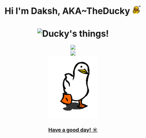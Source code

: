 <h1 align="center">Hi I'm Daksh, AKA~TheDucky <img width=30px src="wave.gif"></h1>

<h1 align=center><img src="https://readme-typing-svg.herokuapp.com/?font=jetbrains+mono&color=%a623a&size=22&center=true&vCenter=true&lines=Java%2C+Linux%2C+Python%2C+Bash..." alt="Ducky's things!"></h1>
<p align="center">
  <a href=#><img src="https://github-readme-stats.vercel.app/api?username=TheDucky&show_icons=true&theme=discord_old_blurple"><br/>
  <img src="=compact&exclude_repo=Viruses,terminal,Joker,Rosehip-android"><br/>
    <img src="walk.gif">
    <h3 align="center">Have a good day! ☀️<h3/>
</p>
  

